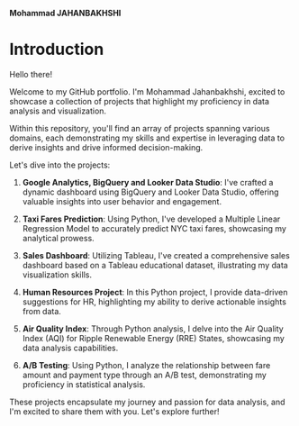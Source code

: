 **Mohammad JAHANBAKHSHI**

# Introduction
Hello there!

Welcome to my GitHub portfolio. I'm Mohammad Jahanbakhshi, excited to showcase a collection of projects that highlight my proficiency in data analysis and visualization.

Within this repository, you'll find an array of projects spanning various domains, each demonstrating my skills and expertise in leveraging data to derive insights and drive informed decision-making.

Let's dive into the projects:

1. **Google Analytics, BigQuery and Looker Data Studio**: I've crafted a dynamic dashboard using BigQuery and Looker Data Studio, offering valuable insights into user behavior and engagement.

2. **Taxi Fares Prediction**: Using Python, I've developed a Multiple Linear Regression Model to accurately predict NYC taxi fares, showcasing my analytical prowess.

3. **Sales Dashboard**: Utilizing Tableau, I've created a comprehensive sales dashboard based on a Tableau educational dataset, illustrating my data visualization skills.

4. **Human Resources Project**: In this Python project, I provide data-driven suggestions for HR, highlighting my ability to derive actionable insights from data.

5. **Air Quality Index**: Through Python analysis, I delve into the Air Quality Index (AQI) for Ripple Renewable Energy (RRE) States, showcasing my data analysis capabilities.

6. **A/B Testing**: Using Python, I analyze the relationship between fare amount and payment type through an A/B test, demonstrating my proficiency in statistical analysis.

These projects encapsulate my journey and passion for data analysis, and I'm excited to share them with you. Let's explore further!
